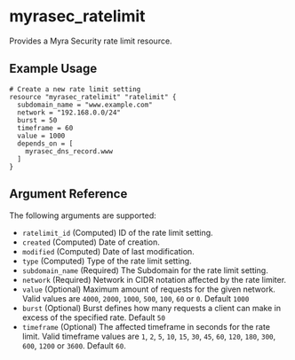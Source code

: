 # myrasec_ratelimit

Provides a Myra Security rate limit resource.

## Example Usage

```hcl
# Create a new rate limit setting
resource "myrasec_ratelimit" "ratelimit" {
  subdomain_name = "www.example.com"
  network = "192.168.0.0/24"
  burst = 50
  timeframe = 60
  value = 1000
  depends_on = [
    myrasec_dns_record.www
  ]
}
```

## Argument Reference

The following arguments are supported:

* `ratelimit_id` (Computed) ID of the rate limit setting.
* `created` (Computed) Date of creation.
* `modified` (Computed) Date of last modification.
* `type` (Computed) Type of the rate limit setting.
* `subdomain_name` (Required) The Subdomain for the rate limit setting.
* `network` (Required) Network in CIDR notation affected by the rate limiter.
* `value` (Optional) Maximum amount of requests for the given network. Valid values are `4000`, `2000`, `1000`, `500`, `100`, `60` or `0`. Default `1000`
* `burst` (Optional) Burst defines how many requests a client can make in excess of the specified rate. Default `50`
* `timeframe` (Optional) The affected timeframe in seconds for the rate limit. Valid timeframe values are `1`, `2`, `5`, `10`, `15`, `30`, `45`, `60`, `120`, `180`, `300`, `600`, `1200` or `3600`. Default `60`.
